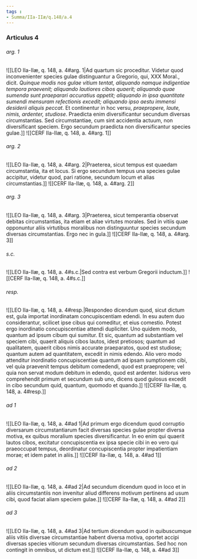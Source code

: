 ```yaml
---
tags : 
- Summa/IIa-IIæ/q.148/a.4
---
```


### Articulus 4

###### arg. 1
![[LEO IIa-IIæ, q. 148, a. 4#arg. 1|Ad quartum sic proceditur. Videtur quod inconvenienter species gulae distinguantur a Gregorio, qui, XXX Moral., dicit. *Quinque modis nos gulae vitium tentat, aliquando namque indigentiae tempora praevenit; aliquando lautiores cibos quaerit; aliquando quae sumenda sunt praeparari accuratius appetit; aliquando in ipsa quantitate sumendi mensuram refectionis excedit; aliquando ipso aestu immensi desiderii aliquis peccat*. Et continentur in hoc versu, *praepropere, laute, nimis, ardenter, studiose*. Praedicta enim diversificantur secundum diversas circumstantias. Sed circumstantiae, cum sint accidentia actuum, non diversificant speciem. Ergo secundum praedicta non diversificantur species gulae.]]
![[CERF IIa-IIæ, q. 148, a. 4#arg. 1]]

###### arg. 2
![[LEO IIa-IIæ, q. 148, a. 4#arg. 2|Praeterea, sicut tempus est quaedam circumstantia, ita et locus. Si ergo secundum tempus una species gulae accipitur, videtur quod, pari ratione, secundum locum et alias circumstantias.]]
![[CERF IIa-IIæ, q. 148, a. 4#arg. 2]]

###### arg. 3
![[LEO IIa-IIæ, q. 148, a. 4#arg. 3|Praeterea, sicut temperantia observat debitas circumstantias, ita etiam et aliae virtutes morales. Sed in vitiis quae opponuntur aliis virtutibus moralibus non distinguuntur species secundum diversas circumstantias. Ergo nec in gula.]]
![[CERF IIa-IIæ, q. 148, a. 4#arg. 3]]

###### s.c.
![[LEO IIa-IIæ, q. 148, a. 4#s.c.|Sed contra est verbum Gregorii inductum.]]
![[CERF IIa-IIæ, q. 148, a. 4#s.c.]]

###### resp.
![[LEO IIa-IIæ, q. 148, a. 4#resp.|Respondeo dicendum quod, sicut dictum est, gula importat inordinatam concupiscentiam edendi. In esu autem duo considerantur, scilicet ipse cibus qui comeditur, et eius comestio. Potest ergo inordinatio concupiscentiae attendi dupliciter. Uno quidem modo, quantum ad ipsum cibum qui sumitur. Et sic, quantum ad substantiam vel speciem cibi, quaerit aliquis cibos lautos, idest pretiosos; quantum ad qualitatem, quaerit cibos nimis accurate praeparatos, quod est studiose; quantum autem ad quantitatem, excedit in nimis edendo. Alio vero modo attenditur inordinatio concupiscentiae quantum ad ipsam sumptionem cibi, vel quia praevenit tempus debitum comedendi, quod est praepropere; vel quia non servat modum debitum in edendo, quod est ardenter. Isidorus vero comprehendit primum et secundum sub uno, dicens quod gulosus excedit in cibo secundum quid, quantum, quomodo et quando.]]
![[CERF IIa-IIæ, q. 148, a. 4#resp.]]

###### ad 1
![[LEO IIa-IIæ, q. 148, a. 4#ad 1|Ad primum ergo dicendum quod corruptio diversarum circumstantiarum facit diversas species gulae propter diversa motiva, ex quibus moralium species diversificantur. In eo enim qui quaerit lautos cibos, excitatur concupiscentia ex ipsa specie cibi in eo vero qui praeoccupat tempus, deordinatur concupiscentia propter impatientiam morae; et idem patet in aliis.]]
![[CERF IIa-IIæ, q. 148, a. 4#ad 1]]

###### ad 2
![[LEO IIa-IIæ, q. 148, a. 4#ad 2|Ad secundum dicendum quod in loco et in aliis circumstantiis non invenitur aliud differens motivum pertinens ad usum cibi, quod faciat aliam speciem gulae.]]
![[CERF IIa-IIæ, q. 148, a. 4#ad 2]]

###### ad 3
![[LEO IIa-IIæ, q. 148, a. 4#ad 3|Ad tertium dicendum quod in quibuscumque aliis vitiis diversae circumstantiae habent diversa motiva, oportet accipi diversas species vitiorum secundum diversas circumstantias. Sed hoc non contingit in omnibus, ut dictum est.]]
![[CERF IIa-IIæ, q. 148, a. 4#ad 3]]

